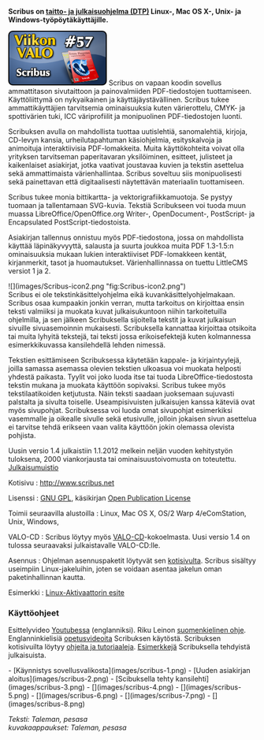 <!--
Title: Scribus
Week: 2x05
Number: 57
Date: 2012/01/29
Pageimage: valo57-scribus.png
Tags: Linux,Windows,Mac OS X,OS/2,Toimisto,Sivuntaitto,Julkaiseminen
-->

**Scribus on [taitto- ja julkaisuohjelma
(DTP)](http://fi.wikipedia.org/wiki/Julkaisuohjelma) Linux-, Mac OS X-,
Unix- ja Windows-työpöytäkäyttäjille.**

![](images/valo57-scribus.png "fig:valo57-scribus.png") Scribus on vapaan
koodin sovellus ammattitason sivutaittoon ja painovalmiiden
PDF-tiedostojen tuottamiseen. Käyttöliittymä on nykyaikainen ja
käyttäjäystävällinen. Scribus tukee ammattikäyttäjien tarvitsemia
ominaisuuksia kuten värierottelu, CMYK- ja spottivärien tuki, ICC
väriprofiilit ja monipuolinen PDF-tiedostojen luonti.

Scribuksen avulla on mahdollista tuottaa uutislehtiä, sanomalehtiä,
kirjoja, CD-levyn kansia, urheilutapahtuman käsiohjelmia, esityskalvoja
ja animoituja interaktiivisia PDF-lomakkeita. Muita käyttökohteita
voivat olla yrityksen tarvitseman paperitavaran yksilöiminen, esitteet,
julisteet ja kaikenlaiset asiakirjat, jotka vaativat joustavaa kuvien ja
tekstin asettelua sekä ammattimaista värienhallintaa. Scribus soveltuu
siis monipuolisesti sekä painettavan että digitaalisesti näytettävän
materiaalin tuottamiseen.

Scribus tukee monia bittikartta- ja vektorigrafiikkamuotoja. Se pystyy
tuomaan ja tallentamaan SVG-kuvia. Tekstiä Scribukseen voi tuoda muun
muassa LibreOffice/OpenOffice.org Writer-, OpenDocument-, PostScript- ja
Encapsulated PostScript-tiedostoista.

Asiakirjan tallennus onnistuu myös PDF-tiedostona, jossa on mahdollista
käyttää läpinäkyvyyttä, salausta ja suurta joukkoa muita PDF 1.3-1.5:n
ominaisuuksia mukaan lukien interaktiiviset PDF-lomakkeen kentät,
kirjanmerkit, tasot ja huomautukset. Värienhallinnassa on tuettu
LittleCMS versiot 1 ja 2.

<div class="rightimage" markdown="1">
![](images/Scribus-icon2.png "fig:Scribus-icon2.png")
</div>
Scribus ei ole tekstinkäsittelyohjelma eikä kuvankäsittelyohjelmakaan.
Scribus osaa kumpaakin jonkin verran, mutta tarkoitus on kirjoittaa
ensin teksti valmiiksi ja muokata kuvat julkaisukuntoon niihin
tarkoitetuilla ohjelmilla, ja sen jälkeen Scribuksella sijoitella
tekstit ja kuvat julkaisun sivuille sivuasemoinnin mukaisesti.
Scribuksella kannattaa kirjoittaa otsikoita tai muita lyhyitä tekstejä,
tai teksti jossa erikoisefektejä kuten kolmannessa esimerkkikuvassa
kansilehdellä lehden nimessä.

Tekstien esittämiseen Scribuksessa käytetään kappale- ja kirjaintyylejä,
joilla samassa asemassa olevien tekstien ulkoasua voi muokata helposti
yhdestä paikasta. Tyylit voi joko luoda itse tai tuoda
LibreOffice-tiedostosta tekstin mukana ja muokata käyttöön sopivaksi.
Scribus tukee myös tekstilaatikoiden ketjutusta. Näin teksti saadaan
juoksemaan sujuvasti palstalta ja sivulta toiselle. Useampisivuisten
julkaisujen kanssa käteviä ovat myös sivupohjat. Scribuksessa voi luoda
omat sivupohjat esimerkiksi vasemmalle ja oikealle sivulle sekä
etusivulle, jolloin jokaisen sivun asettelua ei tarvitse tehdä erikseen
vaan valita käyttöön jokin olemassa olevista pohjista.

Uusin versio 1.4 julkaistiin 1.1.2012 melkein neljän vuoden kehitystyön
tuloksena, 2000 viankorjausta tai ominaisuustoivomusta on toteutettu.
[Julkaisumuistio](http://wiki.scribus.net/canvas/1.4.0_Release)

Kotisivu
:   <http://www.scribus.net>

Lisenssi
:   [GNU GPL](GNU_GPL), käsikirjan [Open Publication
    License](http://www.opencontent.org/openpub/)

Toimii seuraavilla alustoilla
:   Linux, Mac OS X, OS/2 Warp 4/eComStation, Unix, Windows,

VALO-CD
:   Scribus löytyy myös
    [VALO-CD](http://www.valo-cd.fi/ilmainen_scribus)-kokoelmasta. Uusi
    versio 1.4 on tulossa seuraavaksi julkaistavalle VALO-CD:lle.

Asennus
:   Ohjelman asennuspaketit löytyvät sen
    [kotisivulta](http://wiki.scribus.net/canvas/Download). Scribus
    sisältyy useimpiin Linux-jakeluihin, joten se voidaan asentaa
    jakelun oman paketinhallinnan kautta.

Esimerkki
:   [Linux-Aktivaattorin
    esite](http://viikonvalo.fi/files/la-esite-20120128.pdf)

### Käyttöohjeet

Esittelyvideo [Youtubessa](http://www.youtube.com/watch?v=SAicUk-p0lU)
(englanniksi). Riku Leinon [suomenkielinen
ohje](http://blogi.tsoots.fi/2008/05/scribus-opas-loytyy-nyt-taalta.html).
Englanninkielisiä
[opetusvideoita](http://showmedo.com/videotutorials/series?name=NfUrduNov)
Scribuksen käytöstä. Scribuksen kotisivuilta löytyy [ohjeita ja
tutoriaaleja](http://docs.scribus.net/).
[Esimerkkejä](http://wiki.scribus.net/canvas/Success_stories)
Scribuksella tehdyistä julkaisuista.

<div class="psgallery" markdown="1">
-   [Käynnistys sovellusvalikosta](images/scribus-1.png)
-   [Uuden asiakirjan aloitus](images/scribus-2.png)
-   [Scibuksella tehty kansilehti](images/scribus-3.png)
-   [](images/scribus-4.png)
-   [](images/scribus-5.png)
-   [](images/scribus-6.png)
-   [](images/scribus-7.png)
-   [](images/scribus-8.png)
</div>

*Teksti: Taleman, pesasa* <br />
*kuvakaappaukset: Taleman, pesasa*
